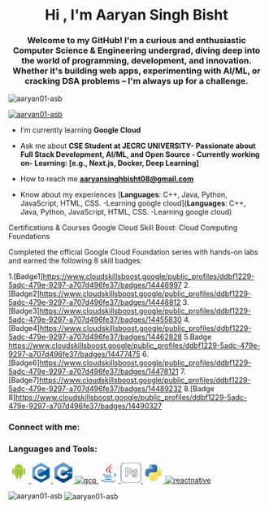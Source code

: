 <h1 align="center">Hi , I'm Aaryan Singh Bisht</h1>
<h3 align="center">Welcome to my GitHub! I'm a curious and enthusiastic Computer Science & Engineering undergrad, diving deep into the world of programming, development, and innovation. Whether it's building web apps, experimenting with AI/ML, or cracking DSA problems – I'm always up for a challenge.</h3>

<p align="left"> <img src="https://komarev.com/ghpvc/?username=aaryan01-asb&label=Profile%20views&color=0e75b6&style=flat" alt="aaryan01-asb" /> </p>

<p align="left"> <a href="https://github.com/ryo-ma/github-profile-trophy"><img src="https://github-profile-trophy.vercel.app/?username=aaryan01-asb" alt="aaryan01-asb" /></a> </p>

-  I’m currently learning **Google Cloud**

-  Ask me about **CSE Student at JECRC UNIVERSITY-  Passionate about Full Stack Development, AI/ML, and Open Source - Currently working on- Learning: [e.g., Next.js, Docker, Deep Learning]**

-  How to reach me **aaryansinghbisht08@gmail.com**

-  Know about my experiences [**Languages**: C++, Java, Python, JavaScript, HTML, CSS. -Learning google cloud](**Languages**: C++, Java, Python, JavaScript, HTML, CSS. -Learning google cloud)

Certifications & Courses
Google Cloud Skill Boost: Cloud Computing Foundations

Completed the official Google Cloud Foundation series with hands-on labs and earned the following 8 skill badges:

1.[Badge1]https://www.cloudskillsboost.google/public_profiles/ddbf1229-5adc-479e-9297-a707d496fe37/badges/14446997
2.[Badge2]https://www.cloudskillsboost.google/public_profiles/ddbf1229-5adc-479e-9297-a707d496fe37/badges/14448812
3.[Badge3]https://www.cloudskillsboost.google/public_profiles/ddbf1229-5adc-479e-9297-a707d496fe37/badges/14455830
4.[Badge4]https://www.cloudskillsboost.google/public_profiles/ddbf1229-5adc-479e-9297-a707d496fe37/badges/14462828
5.Badge https://www.cloudskillsboost.google/public_profiles/ddbf1229-5adc-479e-9297-a707d496fe37/badges/14477475 
6.[Badge6]https://www.cloudskillsboost.google/public_profiles/ddbf1229-5adc-479e-9297-a707d496fe37/badges/14478121
7.[Badge7]https://www.cloudskillsboost.google/public_profiles/ddbf1229-5adc-479e-9297-a707d496fe37/badges/14489232
8.[Badge 8]https://www.cloudskillsboost.google/public_profiles/ddbf1229-5adc-479e-9297-a707d496fe37/badges/14490327

<h3 align="left">Connect with me:</h3>
<p align="left">
</p>

<h3 align="left">Languages and Tools:</h3>
<p align="left"> <a href="https://developer.android.com" target="_blank" rel="noreferrer"> <img src="https://raw.githubusercontent.com/devicons/devicon/master/icons/android/android-original-wordmark.svg" alt="android" width="40" height="40"/> </a> <a href="https://www.cprogramming.com/" target="_blank" rel="noreferrer"> <img src="https://raw.githubusercontent.com/devicons/devicon/master/icons/c/c-original.svg" alt="c" width="40" height="40"/> </a> <a href="https://www.w3schools.com/cpp/" target="_blank" rel="noreferrer"> <img src="https://raw.githubusercontent.com/devicons/devicon/master/icons/cplusplus/cplusplus-original.svg" alt="cplusplus" width="40" height="40"/> </a> <a href="https://cloud.google.com" target="_blank" rel="noreferrer"> <img src="https://www.vectorlogo.zone/logos/google_cloud/google_cloud-icon.svg" alt="gcp" width="40" height="40"/> </a> <a href="https://www.java.com" target="_blank" rel="noreferrer"> <img src="https://raw.githubusercontent.com/devicons/devicon/master/icons/java/java-original.svg" alt="java" width="40" height="40"/> </a> <a href="https://www.photoshop.com/en" target="_blank" rel="noreferrer"> <img src="https://raw.githubusercontent.com/devicons/devicon/master/icons/photoshop/photoshop-line.svg" alt="photoshop" width="40" height="40"/> </a> <a href="https://www.python.org" target="_blank" rel="noreferrer"> <img src="https://raw.githubusercontent.com/devicons/devicon/master/icons/python/python-original.svg" alt="python" width="40" height="40"/> </a> <a href="https://reactnative.dev/" target="_blank" rel="noreferrer"> <img src="https://reactnative.dev/img/header_logo.svg" alt="reactnative" width="40" height="40"/> </a> </p>

<p><img align="left" src="https://github-readme-stats.vercel.app/api/top-langs?username=aaryan01-asb&show_icons=true&locale=en&layout=compact" alt="aaryan01-asb" /></p>

<p>&nbsp;<img align="center" src="https://github-readme-stats.vercel.app/api?username=aaryan01-asb&show_icons=true&locale=en" alt="aaryan01-asb" /></p>
